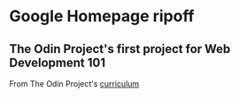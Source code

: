 # Google Homepage ripoff

## The Odin Project's first project for Web Development 101

From The Odin Project's [curriculum](http://www.theodinproject.com/courses/web-development-101/lessons/html-css)